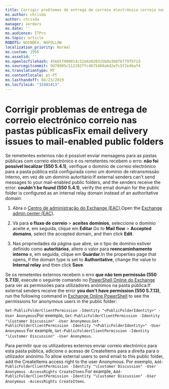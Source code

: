 ```yaml
---
title: Corrigir problemas de entrega de correio electrónico correio nas pastas públicas
ms.author: chrisda
author: chrisda
manager: serdars
ms.date: ''
ms.audience: ITPro
ms.topic: article
ROBOTS: NOINDEX, NOFOLLOW
localization_priority: Normal
ms.custom: 1956
ms.assetid: ''
ms.openlocfilehash: 45665f900014c52e6a920325b0a3b0f6f79fb72d
ms.sourcegitcommit: 9d78905c512192ffc4675468abd2efc5f2e4baf4
ms.translationtype: MT
ms.contentlocale: pt-PT
ms.lasthandoff: 04/23/2019
ms.locfileid: "32401413"
---
```

# <a name="fix-email-delivery-issues-to-mail-enabled-public-folders"></a><span data-ttu-id="c7514-102">Corrigir problemas de entrega de correio electrónico correio nas pastas públicas</span><span class="sxs-lookup"><span data-stu-id="c7514-102">Fix email delivery issues to mail-enabled public folders</span></span>

<span data-ttu-id="c7514-103">Se remetentes externos não é possível enviar mensagens para as pastas públicas com correio electrónico e os remetentes recebem o erro: **não foi possível localizar (550 5.4.1)**, verifique o domínio de correio electrónico para a pasta pública está configurada como um domínio de retransmissão interno, em vez de um domínio autoritário:</span><span class="sxs-lookup"><span data-stu-id="c7514-103">If external senders can't send messages to your mail-enabled public folders, and the senders receive the error: **couldn't be found (550 5.4.1)**, verify the email domain for the public folder is configured as an internal relay domain instead of an authoritative domain:</span></span>

1. <span data-ttu-id="c7514-104">Abra o [Centro de administração do Exchange (EAC)](https://docs.microsoft.com/Exchange/exchange-admin-center).</span><span class="sxs-lookup"><span data-stu-id="c7514-104">Open the [Exchange admin center (EAC)](https://docs.microsoft.com/Exchange/exchange-admin-center).</span></span>

2. <span data-ttu-id="c7514-105">Vá para **o fluxo de correio** \> **aceites domínios**, seleccione o domínio aceite e, em seguida, clique em **Editar**.</span><span class="sxs-lookup"><span data-stu-id="c7514-105">Go to **Mail flow** \> **Accepted domains**, select the accepted domain, and then click **Edit**.</span></span>

3. <span data-ttu-id="c7514-106">Nas propriedades da página que abre, se o tipo de domínio estiver definido como **autoritários**, altere o valor para **reencaminhamento interno** e, em seguida, clique em **Guardar**.</span><span class="sxs-lookup"><span data-stu-id="c7514-106">In the properties page that opens, if the domain type is set to **Authoritative**, change the value to **Internal relay** and then click **Save**.</span></span>

<span data-ttu-id="c7514-107">Se os remetentes externos recebem o erro **que não tem permissão (550 5.7.13)**, execute o seguinte comando no [PowerShell Online do Exchange](https://docs.microsoft.com/powershell/exchange/exchange-online/connect-to-exchange-online-powershell/connect-to-exchange-online-powershell) para ver as permissões para utilizadores anónimos na pasta pública:</span><span class="sxs-lookup"><span data-stu-id="c7514-107">If external senders receive the error **you don't have permission (550 5.7.13)**, run the following command in [Exchange Online PowerShell](https://docs.microsoft.com/powershell/exchange/exchange-online/connect-to-exchange-online-powershell/connect-to-exchange-online-powershell) to see the permissions for anonymous users in the public folder:</span></span>

<span data-ttu-id="c7514-108">`Get-PublicFolderClientPermission -Identity "<PublicFolderIdentity>" -User Anonymous`Por exemplo, `Get-PublicFolderClientPermission -Identity "\Customer Discussion" -User Anonymous`.</span><span class="sxs-lookup"><span data-stu-id="c7514-108">`Get-PublicFolderClientPermission -Identity "<PublicFolderIdentity>" -User Anonymous` For example, `Get-PublicFolderClientPermission -Identity "\Customer Discussion" -User Anonymous`.</span></span>

<span data-ttu-id="c7514-109">Para permitir que os utilizadores externos enviar correio electrónico para esta pasta pública, adicione o acesso de CreateItems para a direita para o utilizador anónimo.</span><span class="sxs-lookup"><span data-stu-id="c7514-109">To allow external users to send email to this public folder, add the CreateItems access right to the user Anonymous.</span></span> <span data-ttu-id="c7514-110">Por exemplo, `Add-PublicFolderClientPermission -Identity "\Customer Discussion" -User Anonymous -AccessRights CreateItems`.</span><span class="sxs-lookup"><span data-stu-id="c7514-110">For example, `Add-PublicFolderClientPermission -Identity "\Customer Discussion" -User Anonymous -AccessRights CreateItems`.</span></span>
